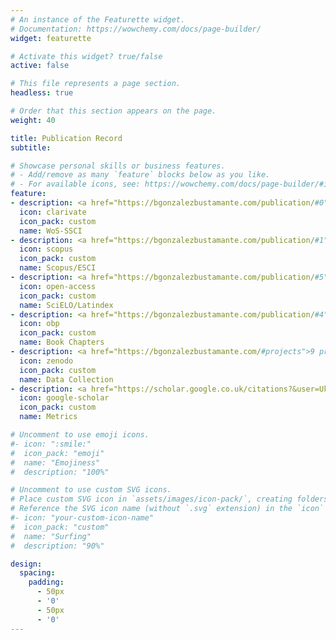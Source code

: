 ```yaml
---
# An instance of the Featurette widget.
# Documentation: https://wowchemy.com/docs/page-builder/
widget: featurette

# Activate this widget? true/false
active: false

# This file represents a page section.
headless: true

# Order that this section appears on the page.
weight: 40

title: Publication Record
subtitle:

# Showcase personal skills or business features.
# - Add/remove as many `feature` blocks below as you like.
# - For available icons, see: https://wowchemy.com/docs/page-builder/#icons
feature:
- description: <a href="https://bgonzalezbustamante.com/publication/#0">9 articles</a>
  icon: clarivate
  icon_pack: custom
  name: WoS-SSCI
- description: <a href="https://bgonzalezbustamante.com/publication/#1">8 articles</a> / <a href="https://bgonzalezbustamante.com/publication/#2">3 articles</a>
  icon: scopus
  icon_pack: custom
  name: Scopus/ESCI
- description: <a href="https://bgonzalezbustamante.com/publication/#5">14 articles</a>
  icon: open-access
  icon_pack: custom
  name: SciELO/Latindex
- description: <a href="https://bgonzalezbustamante.com/publication/#4">12 chapters</a>
  icon: obp
  icon_pack: custom
  name: Book Chapters
- description: <a href="https://bgonzalezbustamante.com/#projects">9 projects</a>
  icon: zenodo
  icon_pack: custom
  name: Data Collection
- description: <a href="https://scholar.google.co.uk/citations?&user=UknWOrEAAAAJ" target="_blank">h-index 17 / i10-index 23</a>
  icon: google-scholar
  icon_pack: custom
  name: Metrics

# Uncomment to use emoji icons.
#- icon: ":smile:"
#  icon_pack: "emoji"
#  name: "Emojiness"
#  description: "100%"  

# Uncomment to use custom SVG icons.
# Place custom SVG icon in `assets/images/icon-pack/`, creating folders if necessary.
# Reference the SVG icon name (without `.svg` extension) in the `icon` field.
#- icon: "your-custom-icon-name"
#  icon_pack: "custom"
#  name: "Surfing"
#  description: "90%"

design:
  spacing:
    padding:
      - 50px
      - '0'
      - 50px
      - '0'
---
```

